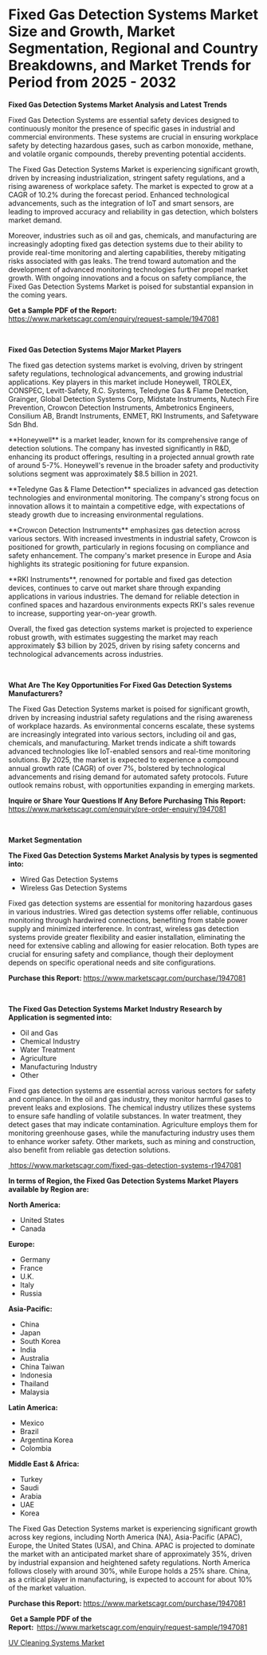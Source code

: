 <p><h1>Fixed Gas Detection Systems Market Size and Growth, Market Segmentation, Regional and Country Breakdowns, and Market Trends for Period from 2025 -  2032</h1></p><p><strong>Fixed Gas Detection Systems Market Analysis and Latest Trends</strong></p>
<p><p>Fixed Gas Detection Systems are essential safety devices designed to continuously monitor the presence of specific gases in industrial and commercial environments. These systems are crucial in ensuring workplace safety by detecting hazardous gases, such as carbon monoxide, methane, and volatile organic compounds, thereby preventing potential accidents.</p><p>The Fixed Gas Detection Systems Market is experiencing significant growth, driven by increasing industrialization, stringent safety regulations, and a rising awareness of workplace safety. The market is expected to grow at a CAGR of 10.2% during the forecast period. Enhanced technological advancements, such as the integration of IoT and smart sensors, are leading to improved accuracy and reliability in gas detection, which bolsters market demand.</p><p>Moreover, industries such as oil and gas, chemicals, and manufacturing are increasingly adopting fixed gas detection systems due to their ability to provide real-time monitoring and alerting capabilities, thereby mitigating risks associated with gas leaks. The trend toward automation and the development of advanced monitoring technologies further propel market growth. With ongoing innovations and a focus on safety compliance, the Fixed Gas Detection Systems Market is poised for substantial expansion in the coming years.</p></p>
<p><strong>Get a Sample PDF of the Report:&nbsp;</strong> <a href="https://www.marketscagr.com/enquiry/request-sample/1947081?utm_campaign=3188&utm_medium=2&utm_source=Github&utm_content=ia&utm_term=08042025&utm_id=fixed-gas-detection-systems">https://www.marketscagr.com/enquiry/request-sample/1947081</a></p>
<p>&nbsp;</p>
<p><strong>Fixed Gas Detection Systems Major Market Players</strong></p>
<p><p>The fixed gas detection systems market is evolving, driven by stringent safety regulations, technological advancements, and growing industrial applications. Key players in this market include Honeywell, TROLEX, CONSPEC, Levitt-Safety, R.C. Systems, Teledyne Gas & Flame Detection, Grainger, Global Detection Systems Corp, Midstate Instruments, Nutech Fire Prevention, Crowcon Detection Instruments, Ambetronics Engineers, Consilium AB, Brandt Instruments, ENMET, RKI Instruments, and Safetyware Sdn Bhd.</p><p>**Honeywell** is a market leader, known for its comprehensive range of detection solutions. The company has invested significantly in R&D, enhancing its product offerings, resulting in a projected annual growth rate of around 5-7%. Honeywell's revenue in the broader safety and productivity solutions segment was approximately $8.5 billion in 2021.</p><p>**Teledyne Gas & Flame Detection** specializes in advanced gas detection technologies and environmental monitoring. The company's strong focus on innovation allows it to maintain a competitive edge, with expectations of steady growth due to increasing environmental regulations.</p><p>**Crowcon Detection Instruments** emphasizes gas detection across various sectors. With increased investments in industrial safety, Crowcon is positioned for growth, particularly in regions focusing on compliance and safety enhancement. The company's market presence in Europe and Asia highlights its strategic positioning for future expansion.</p><p>**RKI Instruments**, renowned for portable and fixed gas detection devices, continues to carve out market share through expanding applications in various industries. The demand for reliable detection in confined spaces and hazardous environments expects RKI's sales revenue to increase, supporting year-on-year growth.</p><p>Overall, the fixed gas detection systems market is projected to experience robust growth, with estimates suggesting the market may reach approximately $3 billion by 2025, driven by rising safety concerns and technological advancements across industries.</p></p>
<p>&nbsp;</p>
<p><strong>What Are The Key Opportunities For Fixed Gas Detection Systems Manufacturers?</strong></p>
<p><p>The Fixed Gas Detection Systems market is poised for significant growth, driven by increasing industrial safety regulations and the rising awareness of workplace hazards. As environmental concerns escalate, these systems are increasingly integrated into various sectors, including oil and gas, chemicals, and manufacturing. Market trends indicate a shift towards advanced technologies like IoT-enabled sensors and real-time monitoring solutions. By 2025, the market is expected to experience a compound annual growth rate (CAGR) of over 7%, bolstered by technological advancements and rising demand for automated safety protocols. Future outlook remains robust, with opportunities expanding in emerging markets.</p></p>
<p><strong>Inquire or Share Your Questions If Any Before Purchasing This Report:</strong> <a href="https://www.marketscagr.com/enquiry/pre-order-enquiry/1947081?utm_campaign=3188&utm_medium=2&utm_source=Github&utm_content=ia&utm_term=08042025&utm_id=fixed-gas-detection-systems">https://www.marketscagr.com/enquiry/pre-order-enquiry/1947081</a></p>
<p>&nbsp;</p>
<p><strong>Market Segmentation</strong></p>
<p><strong>The Fixed Gas Detection Systems Market Analysis by types is segmented into:</strong></p>
<p><ul><li>Wired Gas Detection Systems</li><li>Wireless Gas Detection Systems</li></ul></p>
<p><p>Fixed gas detection systems are essential for monitoring hazardous gases in various industries. Wired gas detection systems offer reliable, continuous monitoring through hardwired connections, benefiting from stable power supply and minimized interference. In contrast, wireless gas detection systems provide greater flexibility and easier installation, eliminating the need for extensive cabling and allowing for easier relocation. Both types are crucial for ensuring safety and compliance, though their deployment depends on specific operational needs and site configurations.</p></p>
<p><strong>Purchase this Report:&nbsp;</strong><a href="https://www.marketscagr.com/purchase/1947081?utm_campaign=3188&utm_medium=2&utm_source=Github&utm_content=ia&utm_term=08042025&utm_id=fixed-gas-detection-systems">https://www.marketscagr.com/purchase/1947081</a></p>
<p>&nbsp;</p>
<p><strong>The Fixed Gas Detection Systems Market Industry Research by Application is segmented into:</strong></p>
<p><ul><li>Oil and Gas</li><li>Chemical Industry</li><li>Water Treatment</li><li>Agriculture</li><li>Manufacturing Industry</li><li>Other</li></ul></p>
<p><p>Fixed gas detection systems are essential across various sectors for safety and compliance. In the oil and gas industry, they monitor harmful gases to prevent leaks and explosions. The chemical industry utilizes these systems to ensure safe handling of volatile substances. In water treatment, they detect gases that may indicate contamination. Agriculture employs them for monitoring greenhouse gases, while the manufacturing industry uses them to enhance worker safety. Other markets, such as mining and construction, also benefit from reliable gas detection solutions.</p></p>
<p><a href="https://www.marketscagr.com/fixed-gas-detection-systems-r1947081?utm_campaign=3188&utm_medium=2&utm_source=Github&utm_content=ia&utm_term=08042025&utm_id=fixed-gas-detection-systems">&nbsp;https://www.marketscagr.com/fixed-gas-detection-systems-r1947081</a></p>
<p><strong>In terms of Region, the Fixed Gas Detection Systems Market Players available by Region are:</strong></p>
<p>
    <p> <strong> North America: </strong>
        <ul>
            <li>United States</li>
            <li>Canada</li>
        </ul>
        </p> 
    <p> <strong> Europe: </strong>
        <ul>
            <li>Germany</li>
            <li>France</li>
            <li>U.K.</li>
            <li>Italy</li>
            <li>Russia</li>
        </ul>
        </p> 
    <p> <strong> Asia-Pacific: </strong>
        <ul>
            <li>China</li>
            <li>Japan</li>
            <li>South Korea</li>
            <li>India</li>
            <li>Australia</li>
            <li>China Taiwan</li>
            <li>Indonesia</li>
            <li>Thailand</li>
            <li>Malaysia</li>
        </ul>
        </p> 
    <p> <strong> Latin America: </strong>
        <ul>
            <li>Mexico</li>
            <li>Brazil</li>
            <li>Argentina Korea</li>
            <li>Colombia</li>
        </ul>
        </p> 
    <p> <strong> Middle East & Africa: </strong>
        <ul>
            <li>Turkey</li>
            <li>Saudi</li>
            <li>Arabia</li>
            <li>UAE</li>
            <li>Korea</li>
        </ul>
    </p>
    </p>
<p><p>The Fixed Gas Detection Systems market is experiencing significant growth across key regions, including North America (NA), Asia-Pacific (APAC), Europe, the United States (USA), and China. APAC is projected to dominate the market with an anticipated market share of approximately 35%, driven by industrial expansion and heightened safety regulations. North America follows closely with around 30%, while Europe holds a 25% share. China, as a critical player in manufacturing, is expected to account for about 10% of the market valuation.</p></p>
<p><strong>Purchase this Report: </strong><a href="https://www.marketscagr.com/purchase/1947081?utm_campaign=3188&utm_medium=2&utm_source=Github&utm_content=ia&utm_term=08042025&utm_id=fixed-gas-detection-systems">https://www.marketscagr.com/purchase/1947081</a></p>
<p>&nbsp;<strong>Get a Sample PDF of the Report:&nbsp;&nbsp;</strong><a href="https://www.marketscagr.com/enquiry/request-sample/1947081?utm_campaign=3188&utm_medium=2&utm_source=Github&utm_content=ia&utm_term=08042025&utm_id=fixed-gas-detection-systems">https://www.marketscagr.com/enquiry/request-sample/1947081</a></p>
<p><strong></strong></p>
<p><p><a href="https://github.com/nibbsmantji/Market-Research-Report-List-1/blob/main/uv-cleaning-systems-market.md?utm_campaign=3188&utm_medium=2&utm_source=Github&utm_content=ia&utm_term=08042025&utm_id=fixed-gas-detection-systems">UV Cleaning Systems Market</a></p></p>